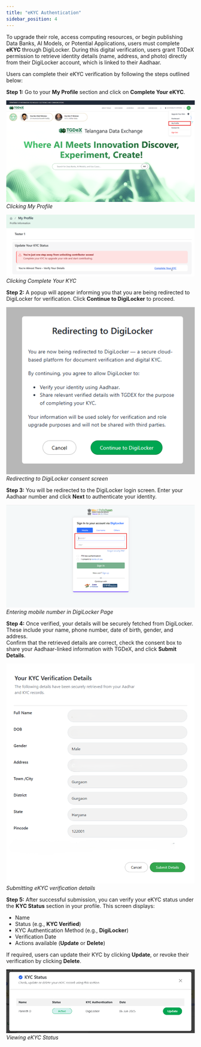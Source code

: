 ```yaml
---
title: "eKYC Authentication"
sidebar_position: 4
---
```


To upgrade their role, access computing resources, or begin publishing Data Banks, AI Models, or Potential Applications, users must complete **eKYC** through DigiLocker. During this digital verification, users grant TGDeX permission to retrieve identity details (name, address, and photo) directly from their DigiLocker account, which is linked to their Aadhaar.

Users can complete their eKYC verification by following the steps outlined below:

**Step 1:** Go to your **My Profile** section and click on **Complete Your eKYC**.  

![Clicking My Profile](images/click_my_profile.png)  
*Clicking My Profile*

![Clicking Complete Your KYC](images/click_complete_kyc.png)  
*Clicking Complete Your KYC*

**Step 2:** A popup will appear informing you that you are being redirected to DigiLocker for verification. Click **Continue to DigiLocker** to proceed.  

![Redirecting to DigiLocker consent screen](images/digilocker_consent_screen.png)  
*Redirecting to DigiLocker consent screen*

**Step 3:** You will be redirected to the DigiLocker login screen. Enter your Aadhaar number and click **Next** to authenticate your identity.  

![Entering mobile number in DigiLocker Page](images/enter_aadhaar.png)  
*Entering mobile number in DigiLocker Page*

**Step 4:** Once verified, your details will be securely fetched from DigiLocker. These include your name, phone number, date of birth, gender, and address.  
Confirm that the retrieved details are correct, check the consent box to share your Aadhaar-linked information with TGDeX, and click **Submit Details**.  

![Submitting eKYC verification details](images/kyc_verify_detail.png)  
*Submitting eKYC verification details*

**Step 5:** After successful submission, you can verify your eKYC status under the **KYC Status** section in your profile. This screen displays:
- Name
- Status (e.g., **KYC Verified**)
- KYC Authentication Method (e.g., **DigiLocker**)
- Verification Date
- Actions available (**Update** or **Delete**)

If required, users can update their KYC by clicking **Update**, or revoke their verification by clicking **Delete**.  

![Viewing eKYC Status](images/kyc_status.png)  
*Viewing eKYC Status*
